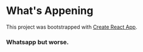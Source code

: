 # What's Appening

This project was bootstrapped with [Create React App](https://github.com/facebook/create-react-app).

### Whatsapp but worse.
